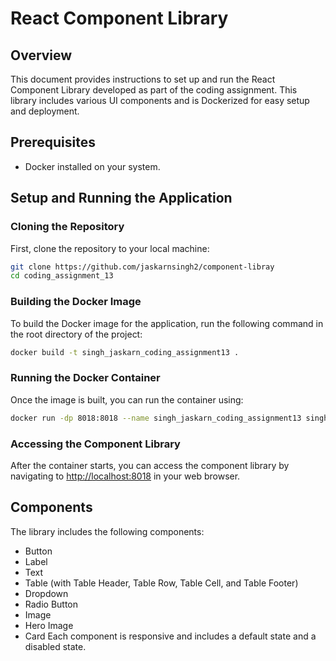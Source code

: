 # React Component Library

## Overview

This document provides instructions to set up and run the React Component Library developed as part of the coding assignment. This library includes various UI components and is Dockerized for easy setup and deployment.

## Prerequisites

- Docker installed on your system.

## Setup and Running the Application

### Cloning the Repository

First, clone the repository to your local machine:

```bash
git clone https://github.com/jaskarnsingh2/component-libray
cd coding_assignment_13
```

### Building the Docker Image

To build the Docker image for the application, run the following command in the root directory of the project:

```bash
docker build -t singh_jaskarn_coding_assignment13 .
```

### Running the Docker Container

Once the image is built, you can run the container using:

```bash
docker run -dp 8018:8018 --name singh_jaskarn_coding_assignment13 singh_jaskarn_coding_assignment13
```

### Accessing the Component Library

After the container starts, you can access the component library by navigating to [http://localhost:8018](http://localhost:8018)
in your web browser.

## Components

The library includes the following components:

- Button
- Label
- Text
- Table (with Table Header, Table Row, Table Cell, and Table Footer)
- Dropdown
- Radio Button
- Image
- Hero Image
- Card
  Each component is responsive and includes a default state and a disabled state.